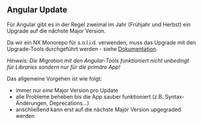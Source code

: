 ## Angular Update

Für Angular gibt es in der Regel zweimal im Jahr (Frühjahr und Herbst) ein Upgrade auf die nächste Major Version.

Da wir ein NX Monorepo für s.o.l.i.d. verwenden, muss das Upgrade mit den Upgrade-Tools durchgeführt werden - siehe [Dokumentation](https://nx.dev/using-nx/updating-nx).

_Hinweis: Die Migration mit den Angular-Tools funktioniert nicht unbedingt für Libraries sondern nur für die primäre App!_

Das allgemeine Vorgehen ist wie folgt:
* immer nur _eine_ Major Version pro Update
* alle Probleme beheben bis die App sauber funktioniert (z.B. Syntax-Änderungen, Deprecations...)
* anschließend kann erst auf die nächste Major Version upgegraded werden

